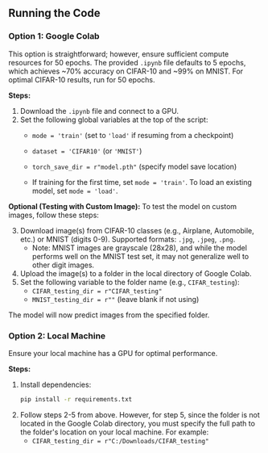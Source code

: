 ## Running the Code

### Option 1: Google Colab

This option is straightforward; however, ensure sufficient compute resources for 50 epochs. The provided `.ipynb` file defaults to 5 epochs, which achieves ~70% accuracy on CIFAR-10 and ~99% on MNIST. For optimal CIFAR-10 results, run for 50 epochs.

**Steps:**
1. Download the `.ipynb` file and connect to a GPU.
2. Set the following global variables at the top of the script:
   - `mode = 'train'` (set to `'load'` if resuming from a checkpoint)
   - `dataset = 'CIFAR10'` (or `'MNIST'`)
   - `torch_save_dir = r"model.pth"` (specify model save location)
   
   - If training for the first time, set `mode = 'train'`. To load an existing model, set `mode = 'load'`.

**Optional (Testing with Custom Image):**
To test the model on custom images, follow these steps:

3. Download image(s) from CIFAR-10 classes (e.g., Airplane, Automobile, etc.) or MNIST (digits 0-9). Supported formats: `.jpg`, `.jpeg`, `.png`. 
   - Note: MNIST images are grayscale (28x28), and while the model performs well on the MNIST test set, it may not generalize well to other digit images.
4. Upload the image(s) to a folder in the local directory of Google Colab.
5. Set the following variable to the folder name (e.g., `CIFAR_testing`):
   - `CIFAR_testing_dir = r"CIFAR_testing"`
   - `MNIST_testing_dir = r""` (leave blank if not using)

The model will now predict images from the specified folder.

### Option 2: Local Machine

Ensure your local machine has a GPU for optimal performance.

**Steps:**
1. Install dependencies:
   ```bash
   pip install -r requirements.txt
2. Follow steps 2-5 from above. However, for step 5, since the folder is not located in the Google Colab directory, you must specify the full path to the folder's location on your local machine. For example:
   - `CIFAR_testing_dir = r"C:/Downloads/CIFAR_testing"`

